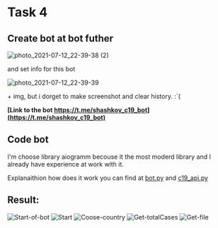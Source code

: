 # **Task 4**

## **Create bot at bot futher**

![photo_2021-07-12_22-39-38 (2)](https://user-images.githubusercontent.com/43368065/125347132-3a0b0400-e363-11eb-9d62-2bcd00ffc0f9.jpg)

and set info for this bot

![photo_2021-07-12_22-39-39](https://user-images.githubusercontent.com/43368065/125347135-3aa39a80-e363-11eb-87ef-4180da794ca7.jpg)

\+ img, but i dorget to make screenshot and clear history. :\`(

**[Link to the bot https://t.me/shashkov_c19_bot](https://t.me/shashkov_c19_bot)**

## **Code bot**

I'm choose library aiogramm becouse it the most moderd library and I already have experience at work with it.

Explanaithion how does it work you can find at
[bot.py](bot.py)
and
[c19_api.py](lib/c19_api.py)

## **Result:**

![Start-of-bot](https://user-images.githubusercontent.com/43368065/125346420-6c683180-e362-11eb-8407-db8e31857930.jpg)
![Start](https://user-images.githubusercontent.com/43368065/125346428-6eca8b80-e362-11eb-8dcc-aa63f1807640.jpg)
![Coose-country](https://user-images.githubusercontent.com/43368065/125346447-7427d600-e362-11eb-8c79-04d7de2928c3.jpg)
![Get-totalCases](https://user-images.githubusercontent.com/43368065/125346454-75f19980-e362-11eb-9864-3117ec6d6212.jpg)
![Get-file](https://user-images.githubusercontent.com/43368065/125346456-7722c680-e362-11eb-85d7-e1fc6566b988.jpg)
